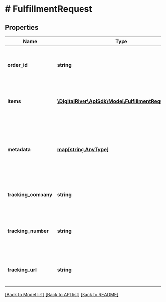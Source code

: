 # # FulfillmentRequest

## Properties

Name | Type | Description | Notes
------------ | ------------- | ------------- | -------------
**order_id** | **string** | The identifier of the Order associated with this Fulfillment. | 
**items** | [**\DigitalRiver\ApiSdk\Model\FulfillmentRequestItem[]**](FulfillmentRequestItem.md) | An array of items to fulfill and/or cancel. | 
**metadata** | [**map[string,AnyType]**](AnyType.md) | Key-value pairs used to store additional data. Value can be string, boolean or integer types. | [optional] 
**tracking_company** | **string** | The name of the tracking company. | [optional] 
**tracking_number** | **string** | The tracking number provided by the shipping company. | [optional] 
**tracking_url** | **string** | The URL of the tracking page for the fulfillment. | [optional] 

[[Back to Model list]](../../README.md#documentation-for-models) [[Back to API list]](../../README.md#documentation-for-api-endpoints) [[Back to README]](../../README.md)


